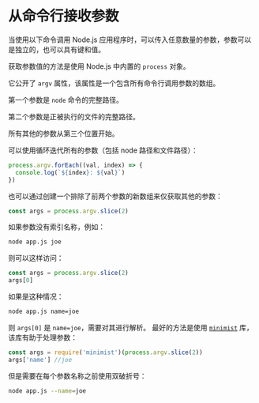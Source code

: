 # 从命令行接收参数

当使用以下命令调用 Node.js 应用程序时，可以传入任意数量的参数，参数可以是独立的，也可以具有键和值。

获取参数值的方法是使用 Node.js 中内置的 `process` 对象。

它公开了 `argv` 属性，该属性是一个包含所有命令行调用参数的数组。

第一个参数是 `node` 命令的完整路径。

第二个参数是正被执行的文件的完整路径。

所有其他的参数从第三个位置开始。

可以使用循环迭代所有的参数（包括 node 路径和文件路径）：

```javascript
process.argv.forEach((val, index) => {
  console.log(`${index}: ${val}`)
})
```

也可以通过创建一个排除了前两个参数的新数组来仅获取其他的参数：

```javascript
const args = process.argv.slice(2)
```

如果参数没有索引名称，例如：

```sh
node app.js joe
```

则可以这样访问：

```javascript
const args = process.argv.slice(2)
args[0]
```

如果是这种情况：

```sh
node app.js name=joe
```

则 `args[0]` 是 `name=joe`，需要对其进行解析。 最好的方法是使用 [`minimist`](https://www.npmjs.com/package/minimist) 库，该库有助于处理参数：

```javascript
const args = require('minimist')(process.argv.slice(2))
args['name'] //joe
```

但是需要在每个参数名称之前使用双破折号：

```sh
node app.js --name=joe
```